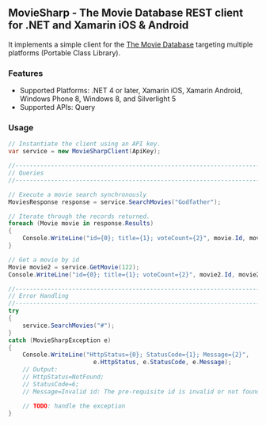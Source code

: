 ## MovieSharp - The Movie Database REST client for .NET and Xamarin iOS & Android

It implements a simple client for the [The Movie Database][1] targeting multiple platforms (Portable Class Library).

### Features

* Supported Platforms: .NET 4 or later, Xamarin iOS, Xamarin Android, Windows Phone 8, Windows 8, and Silverlight 5
* Supported APIs: Query

### Usage

```csharp
// Instantiate the client using an API key.
var service = new MovieSharpClient(ApiKey);

//-----------------------------------------------------------------------------
// Queries
//-----------------------------------------------------------------------------

// Execute a movie search synchronously
MoviesResponse response = service.SearchMovies("Godfather");

// Iterate through the records returned.
foreach (Movie movie in response.Results)
{
    Console.WriteLine("id={0}; title={1}; voteCount={2}", movie.Id, movie.Title, movie.VoteCount);
}

// Get a movie by id
Movie movie2 = service.GetMovie(122);
Console.WriteLine("id={0}; title={1}; voteCount={2}", movie2.Id, movie2.Title, movie2.VoteCount);

//-----------------------------------------------------------------------------
// Error Handling
//-----------------------------------------------------------------------------
try
{
    service.SearchMovies("#");
}
catch (MovieSharpException e)
{
    Console.WriteLine("HttpStatus={0}; StatusCode={1}; Message={2}",
                        e.HttpStatus, e.StatusCode, e.Message);
    // Output:
    // HttpStatus=NotFound;
    // StatusCode=6; 
    // Message=Invalid id: The pre-requisite id is invalid or not found.

    // TODO: handle the exception
}
```
  [1]: http://www.themoviedb.org/
